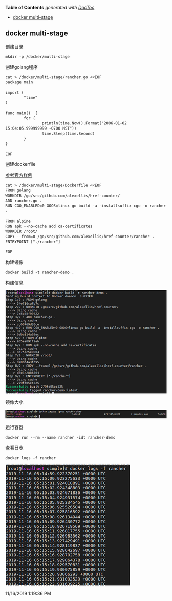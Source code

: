 <!-- START doctoc generated TOC please keep comment here to allow auto update -->
<!-- DON'T EDIT THIS SECTION, INSTEAD RE-RUN doctoc TO UPDATE -->
**Table of Contents**  *generated with [DocToc](https://github.com/thlorenz/doctoc)*

- [docker multi-stage](#docker-multi-stage)

<!-- END doctoc generated TOC please keep comment here to allow auto update -->

## docker multi-stage

创建目录

	mkdir -p /docker/multi-stage
	
创建golang程序

	cat > /docker/multi-stage/rancher.go <<EOF
	package main

	import (
	        "time"
	)
	
	func main()  {
	        for {
	                println(time.Now().Format("2006-01-02 15:04:05.999999999 -0700 MST"))
	                time.Sleep(time.Second)
	        }
	}

	EOF

创建dockerfile

[参考官方样例](https://docs.docker.com/develop/develop-images/multistage-build/)

	cat > /docker/multi-stage/Dockerfile <<EOF
	FROM golang
	WORKDIR /go/src/github.com/alexellis/href-counter/
	ADD rancher.go .
	RUN CGO_ENABLED=0 GOOS=linux go build -a -installsuffix cgo -o rancher .
	
	FROM alpine
	RUN apk --no-cache add ca-certificates
	WORKDIR /root/
	COPY --from=0 /go/src/github.com/alexellis/href-counter/rancher .
	ENTRYPOINT ["./rancher"]

	EOF

构建镜像

	docker build -t rancher-demo .

构建信息

![](images/docker-01-build.png)

镜像大小
	
![](images/docker-01-image-size.png)

运行容器

	docker run --rm --name rancher -idt rancher-demo

查看日志

	docker logs -f rancher

![](images/docker01-logging.png)

11/16/2019 1:19:36 PM 
